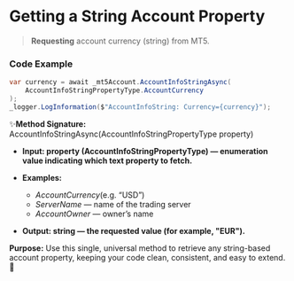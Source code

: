 # Getting a String Account Property

> **Requesting** account currency (string) from MT5.

### Code Example

```csharp
var currency = await _mt5Account.AccountInfoStringAsync(
    AccountInfoStringPropertyType.AccountCurrency
);
_logger.LogInformation($"AccountInfoString: Currency={currency}");
```
✨**Method Signature:** AccountInfoStringAsync(AccountInfoStringPropertyType property)

* **Input: property (AccountInfoStringPropertyType) — enumeration value indicating which text property to fetch.**

* **Examples:**
   * _AccountCurrency_(e.g. “USD”)
   * _ServerName_ — name of the trading server
   * _AccountOwner_ — owner’s name

* **Output: string — the requested value (for example, "EUR").**

**Purpose:** Use this single, universal method to retrieve any string-based account property, keeping your code clean, consistent, and easy to extend. 🚀

